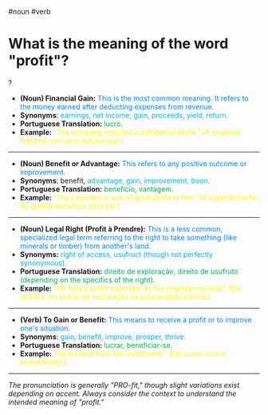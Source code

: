 #noun
#verb

# What is the meaning of the word "profit"?
?
* **(Noun) Financial Gain:** <span style="color:rgb(0, 132, 255)">This is the most common meaning. It refers to the money earned after deducting expenses from revenue.  </span>
* **Synonyms**: <span style="color:rgb(0, 176, 240)">earnings, net income, gain, proceeds, yield, return. </span>
* **Portuguese Translation:** <span style="color:rgb(0, 176, 80)">lucro. </span>
* **Example:** <span style="color:rgb(255, 255, 0)">"The company reported a substantial profit." (A empresa reportou um lucro substancial.)</span>
---
* **(Noun) Benefit or Advantage:** <span style="color:rgb(0, 132, 255)">This refers to any positive outcome or improvement. </span>
* **Synonyms**: benefit, <span style="color:rgb(0, 176, 240)">advantage, gain, improvement, boon. </span>
* **Portuguese Translation:** <span style="color:rgb(0, 176, 80)">benefício, vantagem. </span>
* **Example:** <span style="color:rgb(255, 255, 0)">"The experience was of great profit to him." (A experiência foi de grande benefício para ele.)</span>
---
* **(Noun) Legal Right (Profit à Prendre):** <span style="color:rgb(0, 132, 255)">This is a less common, specialized legal term referring to the right to take something (like minerals or timber) from another's land. </span>
* **Synonyms:** <span style="color:rgb(0, 176, 240)"> right of access, usufruct (though not perfectly synonymous). </span>
* **Portuguese Translation:**  <span style="color:rgb(0, 176, 80)">direito de exploração, direito de usufruto (depending on the specifics of the right).  </span>
* **Example:** <span style="color:rgb(255, 255, 0)">"He held a profit à prendre on the neighboring land." (Ele detinha um direito de exploração na propriedade vizinha.)</span>
---
* **(Verb) To Gain or Benefit:** <span style="color:rgb(0, 132, 255)">This means to receive a profit or to improve one's situation.  </span>
* **Synonyms**: <span style="color:rgb(0, 176, 240)">gain, benefit, improve, prosper, thrive. </span>
* **Portuguese Translation:** <span style="color:rgb(0, 176, 80)">lucrar, beneficiar-se. </span>
* **Example:** <span style="color:rgb(255, 255, 0)">"He profited from the investment." (Ele lucrou com o investimento.)</span>
---
*The pronunciation is generally "PRO-fit," though slight variations exist depending on accent.  Always consider the context to understand the intended meaning of "profit."*
<!--SR:!2025-09-20,113,290-->



